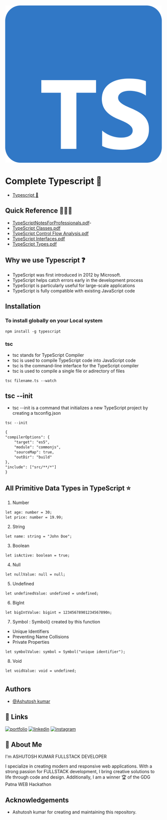 
![ts-logo-512.png](Resources/ts-logo-512.png)


# Complete Typescript 🚀

- [Typescript 🔗](https://www.typescriptlang.org/)
## Quick Reference 🚀🧑‍💻
- [TypeScriptNotesForProfessionals.pdf](Resources%2FTypeScriptNotesForProfessionals.pdf)- []()
- [TypeScript Classes.pdf](Resources%2Ftypescript-cheat-sheets%2Fpdfs%2FTypeScript%20Classes.pdf)
- [TypeScript Control Flow Analysis.pdf](Resources%2Ftypescript-cheat-sheets%2Fpdfs%2FTypeScript%20Control%20Flow%20Analysis.pdf)
- [TypeScript Interfaces.pdf](Resources%2Ftypescript-cheat-sheets%2Fpdfs%2FTypeScript%20Interfaces.pdf)
- [TypeScript Types.pdf](Resources%2Ftypescript-cheat-sheets%2Fpdfs%2FTypeScript%20Types.pdf)


## Why we use Typescript ❓
* TypeScript was first introduced in 2012 by Microsoft.
* TypeScript helps catch errors early in the development process
* TypeScript is particularly useful for large-scale applications
* TypeScript is fully compatible with existing JavaScript code

## Installation 
### To install  globally on your Local system 

    npm install -g typescript

### tsc 
* tsc stands for TypeScript Compiler
* tsc is used to compile TypeScript code into JavaScript code
* tsc is the command-line interface for the TypeScript compiler
*   tsc is used to compile a single file or adirectory of files
>

    tsc filename.ts --watch

## tsc --init
* tsc --init is a command that initializes a new TypeScript project by creating a tsconfig.json

>
    tsc --init
>   
    {
    "compilerOptions": {
        "target": "es5",
        "module": "commonjs",
        "sourceMap": true,
        "outDir": "build"
    },
    "include": ["src/**/*"]
    }

>
## All Primitive Data Types in TypeScript ⭐
1. Number
>
    let age: number = 30;
    let price: number = 19.99;
2. String
>
    let name: string = "John Doe";
3. Boolean
>
    let isActive: boolean = true;
4. Null
> 
    let nullValue: null = null;
5. Undefined

> 
    let undefinedValue: undefined = undefined;
6.  BigInt
>   
    let bigIntValue: bigint = 12345678901234567890n;
7. Symbol :  Symbol() created by this function 
* Unique Identifiers
* Preventing Name Collisions
* Private Properties

> 
    let symbolValue: symbol = Symbol("unique identifier");
8.   Void
>
    let voidValue: void = undefined;



#


## Authors

- [@Ashutosh kumar](https://github.com/Ashukr321)



## 🔗 Links
[![portfolio](https://img.shields.io/badge/my_portfolio-000?style=for-the-badge&logo=ko-fi&logoColor=white)](https://modern-portfolio-phi-rouge.vercel.app/)
[![linkedin](https://img.shields.io/badge/linkedin-0A66C2?style=for-the-badge&logo=linkedin&logoColor=white)](https://www.linkedin.com/in/ashutosh-kumar-7ba1a6211/)
[![instagram](https://img.shields.io/badge/instagram-E4405F?style=for-the-badge&logo=instagram&logoColor=white)](https://www.instagram.com/ashukr321/)


## 🚀 About Me
I'm ASHUTOSH KUMAR FULLSTACK DEVELOPER 

I specialize in creating modern and responsive web applications. With a strong passion for FULLSTACK development, I bring creative solutions to life through code and design. Additionally, I am a winner 🏆 of the GDG Patna WEB Hackathon


## Acknowledgements

 * Ashutosh kumar for creating and maintaining this repository.

